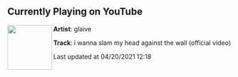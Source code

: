 ## Currently Playing on YouTube

[<img align="left" width="100" src="https://yt3.ggpht.com/ytc/AAUvwnhqeW6LqaEW3fRk442Uj9M8dmkfysICfxe6uXTjnw=s48-c-k-c0x00ffffff-no-rj-mo">](https://www.youtube.com/channel/UCgVCTlNEvc7at5cAkTsKWCA)

**Artist**: glaive 

**Track**: i wanna slam my head against the wall (official video)

Last updated at 04/20/2021 12:18
